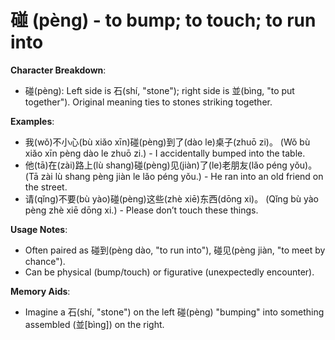 # **碰 (pèng) - to bump; to touch; to run into**

**Character Breakdown**:  
- 碰(pèng): Left side is 石(shí, "stone"); right side is 並(bìng, "to put together"). Original meaning ties to stones striking together.

**Examples**:  
- 我(wǒ)不小心(bù xiǎo xīn)碰(pèng)到了(dào le)桌子(zhuō zi)。 (Wǒ bù xiǎo xīn pèng dào le zhuō zi.) - I accidentally bumped into the table.  
- 他(tā)在(zài)路上(lù shang)碰(pèng)见(jiàn)了(le)老朋友(lǎo péng yǒu)。 (Tā zài lù shang pèng jiàn le lǎo péng yǒu.) - He ran into an old friend on the street.  
- 请(qǐng)不要(bù yào)碰(pèng)这些(zhè xiē)东西(dōng xi)。 (Qǐng bù yào pèng zhè xiē dōng xi.) - Please don’t touch these things.

**Usage Notes**:  
- Often paired as 碰到(pèng dào, "to run into"), 碰见(pèng jiàn, "to meet by chance").  
- Can be physical (bump/touch) or figurative (unexpectedly encounter).

**Memory Aids**:  
- Imagine a 石(shí, "stone") on the left 碰(pèng) "bumping" into something assembled (並[bìng]) on the right.